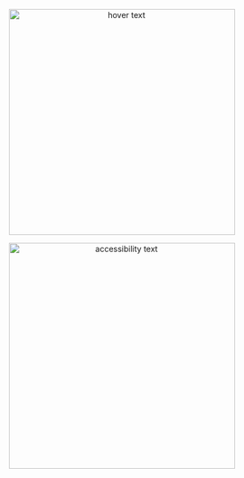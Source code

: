 
<p align="center">
  <img src="https://github.com/Divij96/Projects/blob/main/ScaraRobot/Images/Joint_PCB_design.pdf" width="400" title="hover text">
</p>
<p align="center">
  <img src="https://github.com/Divij96/Projects/blob/main/ScaraRobot/Images/Electrical_design.pdf" width="400" alt="accessibility text">
</p>
